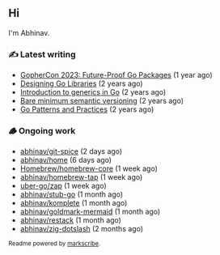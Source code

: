 ## Hi

I'm Abhinav.

### ✍️ Latest writing


- [GopherCon 2023: Future-Proof Go Packages](https://abhinavg.net/2023/09/27/future-proof-packages/) (1 year ago)
- [Designing Go Libraries](https://abhinavg.net/2022/12/06/designing-go-libraries/) (2 years ago)
- [Introduction to generics in Go](https://abhinavg.net/2022/11/23/generics-intro/) (2 years ago)
- [Bare minimum semantic versioning](https://abhinavg.net/2022/11/07/semver/) (2 years ago)
- [Go Patterns and Practices](https://abhinavg.net/2022/09/19/go-patterns-and-practices-talk/) (2 years ago)

### 🪵 Ongoing work


- [abhinav/git-spice](https://github.com/abhinav/git-spice) (2 days ago)
- [abhinav/home](https://github.com/abhinav/home) (6 days ago)
- [Homebrew/homebrew-core](https://github.com/Homebrew/homebrew-core) (1 week ago)
- [abhinav/homebrew-tap](https://github.com/abhinav/homebrew-tap) (1 week ago)
- [uber-go/zap](https://github.com/uber-go/zap) (1 week ago)
- [abhinav/stub-go](https://github.com/abhinav/stub-go) (1 month ago)
- [abhinav/komplete](https://github.com/abhinav/komplete) (1 month ago)
- [abhinav/goldmark-mermaid](https://github.com/abhinav/goldmark-mermaid) (1 month ago)
- [abhinav/restack](https://github.com/abhinav/restack) (1 month ago)
- [abhinav/zig-dotslash](https://github.com/abhinav/zig-dotslash) (2 months ago)

<sub>Readme powered by [markscribe](https://github.com/muesli/markscribe).</sub>
